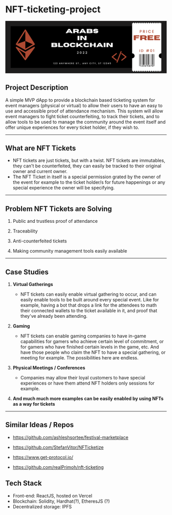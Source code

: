 # NFT-ticketing-project

![AiB Ticket](./imgs/AiB_Ticket.png)

## **Project Description**

A simple MVP dApp to provide a blockchain based ticketing system for event managers (physical or virtual) to allow their users to have an easy to use and accessible proof of attendance mechanism. This system will allow event managers to fight ticket counterfeiting, to track their tickets, and to allow tools to be used to manage the community around the event itself and offer unique experiences for every ticket holder, if they wish to.

---

## **What are NFT Tickets**

* NFT tickets are just tickets, but with a twist. NFT tickets are immutables, they can't be counterfeited, they can easily be tracked to their original owner and current owner.
* The NFT Ticket in itself is a special permission grated by the owner of the event for example to the ticket holder/s for future happenings or any special experience the owner will be specifying.

---

## **Problem NFT Tickets are Solving**

1. Public and trustless proof of attendance

2. Traceability

3. Anti-counterfeited tickets

4. Making community management tools easily available

---

## **Case Studies**

1. **Virtual Gatherings**
   * NFT tickets can easily enable virtual gathering to occur, and can easily enable tools to be built around every special event. Like for example, having a bot that drops a link for the attendees to math their connected wallets to the ticket available in it, and proof that they've already been attending.

2. **Gaming**
   * NFT tickets can enable gaming companies to have in-game capabilities for gamers who achieve certain level of commitment, or for gamers who have finished certain levels in the game, etc. And have those people who claim the NFT to have a special gathering, or meeting for example. The possibilities here are endless.

3. **Physical Meetings / Conferences**
   * Companies may allow their loyal customers to have special experiences or have them attend NFT holders only sessions for example.

4. **And much much more examples can be easily enabled by using NFTs as a way for tickets**

---

## **Similar Ideas / Repos**

* <https://github.com/ashleshsortee/festival-marketplace>
  
* <https://github.com/StefanVitor/NFTicketize>

* <https://www.get-protocol.io/>

* <https://github.com/realPrimoh/nft-ticketing>


## Tech Stack
- Front-end: ReactJS, hosted on Vercel
- Blockchain: Solidity, Hardhat(?), EtheresJS (?)
- Decentralized storage: IPFS
